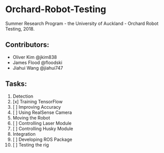 Orchard-Robot-Testing
======================
Summer Research Program - the University of Auckland - Orchard Robot Testing, 2018.

## Contributors: 
* Oliver Kim @jkim838
* James Flood @floodski
* Jiahui Wang @jiahui747

## Tasks:
1. Detection
  1. [x] Training TensorFlow
  2. [ ] Improving Accuracy
  3. [ ] Using RealSense Camera
2. Moving the Robot
  1. [ ] Controlling Laser Module
  2. [ ] Controlling Husky Module
3. Integration
  1. [ ] Developing ROS Package
  2. [ ] Testing the rig

